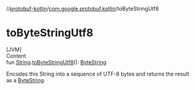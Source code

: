 //[protobuf-kotlin](./reference/kotlin/api-docs/)/[com.google.protobuf.kotlin](./reference/kotlin/api-docs/protobuf-kotlin/com.google.protobuf.kotlin/)/toByteStringUtf8

# toByteStringUtf8

[JVM] \
Content \
fun
[String](https://kotlinlang.org/api/latest/jvm/stdlib/kotlin/-string/index.html).[toByteStringUtf8]()():
[ByteString](./reference/java/api-docs/com/google/protobuf/ByteString.html)


Encodes this String into a sequence of UTF-8 bytes and returns the result as a
[ByteString](./reference/java/api-docs/com/google/protobuf/ByteString.html).
